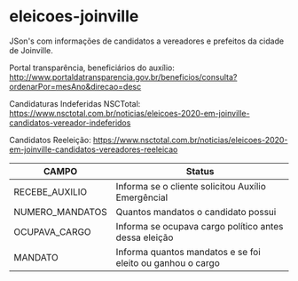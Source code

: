 # eleicoes-joinville
JSon's com informações de candidatos a vereadores e prefeitos da cidade de Joinville.

Portal transparência, beneficiários do auxílio: http://www.portaldatransparencia.gov.br/beneficios/consulta?ordenarPor=mesAno&direcao=desc

Candidaturas Indeferidas NSCTotal: https://www.nsctotal.com.br/noticias/eleicoes-2020-em-joinville-candidatos-vereador-indeferidos

Candidatos Reeleição: https://www.nsctotal.com.br/noticias/eleicoes-2020-em-joinville-candidatos-vereadores-reeleicao


CAMPO           | Status
--------------- | -------------------------------------------------------------
RECEBE_AUXILIO  | Informa se o cliente solicitou Auxílio Emergêncial
NUMERO_MANDATOS | Quantos mandatos o candidato possui
OCUPAVA_CARGO   | Informa se ocupava cargo político antes dessa eleição
MANDATO         | Informa quantos mandatos e se foi eleito ou ganhou o cargo